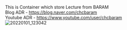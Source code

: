 This is Container which store Lecture from BARAM
<br>Blog ADR - https://blog.naver.com/chcbaram
<br>Youtube ADR - https://www.youtube.com/user/chcbaram
<br>![20220101_123042](https://user-images.githubusercontent.com/58541374/147843371-86a2cca1-cafa-48ff-aafa-7986fbb963e6.png)
